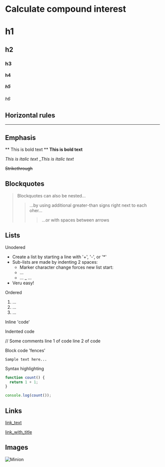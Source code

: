 # Calculate compound interest

# h1
## h2
### h3
#### h4
##### h5
###### h6

## Horizontal rules

___


## Emphasis

** This is bold text **
__This is bold text__

*This is italic text*
__This is italic text_

~~Strikethrough~~

## Blockquotes

> Blockquotes can also be nested...
>> ...by using additional greater-than signs right next to each oher...
> > > ...or with spaces between arrows

## Lists

Unodered

+ Create a list by starting a line with '+', '-', or '*'
+ Sub-lists are made by indenting 2 spaces:
  - Marker character change forces new list start:
  * ...
  + ...
  _ ...
+ Veru easy!

Ordered

1. ...
2. ...
3. ...

Inline 'code'

Indented code

  // Some comments
  line 1 of code
  line 2 of code
  
Block code 'fences'

```
Sample text here...
```

Syntax highlighting

``` js
function count() {
  return 1 + 1;
}

console.log(count());
```
## Links

[link_text](http://example.com)

[link_with_title](http://example.com 'Example.com')

## Images

![Minion](https://octodex.github.com/images/minion.png)

